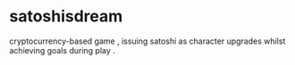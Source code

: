 # satoshisdream
cryptocurrency-based game , issuing satoshi as character upgrades whilst achieving goals during play . 
